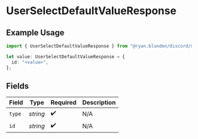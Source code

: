 # UserSelectDefaultValueResponse

## Example Usage

```typescript
import { UserSelectDefaultValueResponse } from "@ryan.blunden/discord/models/components";

let value: UserSelectDefaultValueResponse = {
  id: "<value>",
};
```

## Fields

| Field              | Type               | Required           | Description        |
| ------------------ | ------------------ | ------------------ | ------------------ |
| `type`             | *string*           | :heavy_check_mark: | N/A                |
| `id`               | *string*           | :heavy_check_mark: | N/A                |